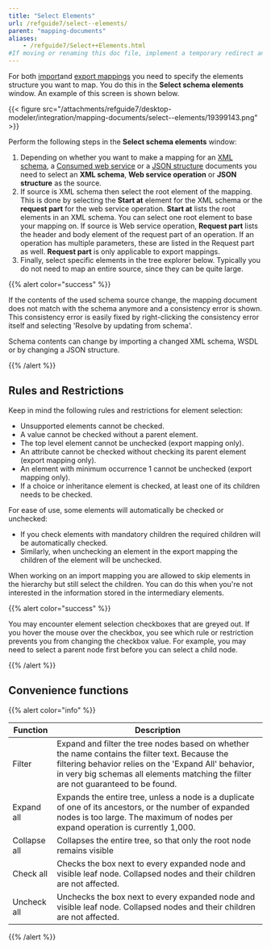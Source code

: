 ```yaml
---
title: "Select Elements"
url: /refguide7/select--elements/
parent: "mapping-documents"
aliases:
    - /refguide7/Select++Elements.html
#If moving or renaming this doc file, implement a temporary redirect and let the respective team know they should update the URL in the product. See Mapping to Products for more details.
---
```



For both [import](/refguide7/import-mappings/)and [export mappings](/refguide7/export-mappings/) you need to specify the elements structure you want to map. You do this in the **Select schema elements** window. An example of this screen is shown below.

{{< figure src="/attachments/refguide7/desktop-modeler/integration/mapping-documents/select--elements/19399143.png" >}}

Perform the following steps in the **Select schema elements** window:

1.  Depending on whether you want to make a mapping for an [XML schema](/refguide7/xml-schemas/), a [Consumed web service](/refguide7/consumed-web-services/) or a [JSON structure](/refguide7/json-structures/) documents you need to select an **XML schema**, **Web service operation** or **JSON structure** as the source.
2.  If source is XML schema then select the root element of the mapping. This is done by selecting the **Start at** element for the XML schema or the **request part** for the web service operation. **Start at** lists the root elements in an XML schema. You can select one root element to base your mapping on. If source is Web service operation, **Request part** lists the header and body element of the request part of an operation. If an operation has multiple parameters, these are listed in the Request part as well. **Request part** is only applicable to export mappings.
3.  Finally, select specific elements in the tree explorer below. Typically you do not need to map an entire source, since they can be quite large.

{{% alert color="success" %}}

If the contents of the used schema source change, the mapping document does not match with the schema anymore and a consistency error is shown. This consistency error is easily fixed by right-clicking the consistency error itself and selecting 'Resolve by updating from schema'.

Schema contents can change by importing a changed XML schema, WSDL or by changing a JSON structure.

{{% /alert %}}

## Rules and Restrictions

Keep in mind the following rules and restrictions for element selection:

*   Unsupported elements cannot be checked.
*   A value cannot be checked without a parent element.
*   The top level element cannot be unchecked (export mapping only).
*   An attribute cannot be checked without checking its parent element (export mapping only).
*   An element with minimum occurrence 1 cannot be unchecked (export mapping only).
*   If a choice or inheritance element is checked, at least one of its children needs to be checked.

For ease of use, some elements will automatically be checked or unchecked:

*   If you check elements with mandatory children the required children will be automatically checked. 
*   Similarly, when unchecking an element in the export mapping the children of the element will be unchecked. 

When working on an import mapping you are allowed to skip elements in the hierarchy but still select the children. You can do this when you're not interested in the information stored in the intermediary elements.

{{% alert color="success" %}}

You may encounter element selection checkboxes that are greyed out. If you hover the mouse over the checkbox, you see which rule or restriction prevents you from changing the checkbox value. For example, you may need to select a parent node first before you can select a child node.

{{% /alert %}}

## Convenience functions

{{% alert color="info" %}}

| Function | Description |
| --- | --- |
| Filter | Expand and filter the tree nodes based on whether the name contains the filter text. Because the filtering behavior relies on the 'Expand All' behavior, in very big schemas all elements matching the filter are not guaranteed to be found. |
| Expand all | Expands the entire tree, unless a node is a duplicate of one of its ancestors, or the number of expanded nodes is too large. The maximum of nodes per expand operation is currently 1,000. |
| Collapse all | Collapses the entire tree, so that only the root node remains visible |
| Check all | Checks the box next to every expanded node and visible leaf node. Collapsed nodes and their children are not affected. |
| Uncheck all | Unchecks the box next to every expanded node and visible leaf node. Collapsed nodes and their children are not affected. |

{{% /alert %}}
